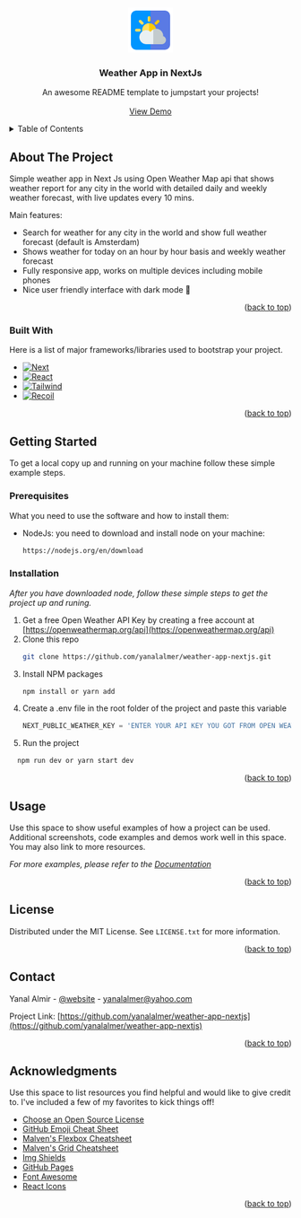 <a name="readme-top"></a>

<!-- PROJECT LOGO -->
<br />
<div align="center">
  <a href="https://github.com/yanalalmer/weather-app-nextjs">
    <img src="https://github.com/yanalalmer/weather-app-nextjs/blob/main/public/images/logo.png" alt="Logo" width="80" height="80">
  </a>

  <h3 align="center">Weather App in NextJs</h3>

  <p align="center">
    An awesome README template to jumpstart your projects!
    <br />
    <br />
    <a href="https://main--weatherappnextjs.netlify.app/">View Demo</a>
  </p>
</div>

<!-- TABLE OF CONTENTS -->
<details>
  <summary>Table of Contents</summary>
  <ol>
    <li>
      <a href="#about-the-project">About The Project</a>
      <ul>
        <li><a href="#built-with">Built With</a></li>
      </ul>
    </li>
    <li>
      <a href="#getting-started">Getting Started</a>
      <ul>
        <li><a href="#prerequisites">Prerequisites</a></li>
        <li><a href="#installation">Installation</a></li>
      </ul>
    </li>
    <li><a href="#usage">Usage</a></li>
    <li><a href="#roadmap">Roadmap</a></li>
    <li><a href="#contributing">Contributing</a></li>
    <li><a href="#license">License</a></li>
    <li><a href="#contact">Contact</a></li>
    <li><a href="#acknowledgments">Acknowledgments</a></li>
  </ol>
</details>

<!-- ABOUT THE PROJECT -->

## About The Project

Simple weather app in Next Js using Open Weather Map api that shows weather report for any city in the world with detailed daily and weekly weather forecast, with live updates every 10 mins.

Main features:

- Search for weather for any city in the world and show full weather forecast (default is Amsterdam)
- Shows weather for today on an hour by hour basis and weekly weather forecast
- Fully responsive app, works on multiple devices including mobile phones
- Nice user friendly interface with dark mode 🌙

<p align="right">(<a href="#readme-top">back to top</a>)</p>

### Built With

Here is a list of major frameworks/libraries used to bootstrap your project.

- [![Next][Next.js]][Next-url]
- [![React][React.js]][React-url]
- [![Tailwind][TailwindCSS]][Tailwind-url]
- [![Recoil][Recoil]][Recoil-url]

<p align="right">(<a href="#readme-top">back to top</a>)</p>

<!-- GETTING STARTED -->

## Getting Started

To get a local copy up and running on your machine follow these simple example steps.

### Prerequisites

What you need to use the software and how to install them:

- NodeJs: you need to download and install node on your machine:
  ```sh
  https://nodejs.org/en/download
  ```

### Installation

_After you have downloaded node, follow these simple steps to get the project up and runing._

1. Get a free Open Weather API Key by creating a free account at [https://openweathermap.org/api](https://openweathermap.org/api)
2. Clone this repo
   ```sh
   git clone https://github.com/yanalalmer/weather-app-nextjs.git
   ```
3. Install NPM packages
   ```sh
   npm install or yarn add
   ```
4. Create a .env file in the root folder of the project and paste this variable
   ```js
   NEXT_PUBLIC_WEATHER_KEY = 'ENTER YOUR API KEY YOU GOT FROM OPEN WEATHER MAP';
   ```
5. Run the project

```js
  npm run dev or yarn start dev
```

<p align="right">(<a href="#readme-top">back to top</a>)</p>

<!-- USAGE EXAMPLES -->

## Usage

Use this space to show useful examples of how a project can be used. Additional screenshots, code examples and demos work well in this space. You may also link to more resources.

_For more examples, please refer to the [Documentation](https://example.com)_

<p align="right">(<a href="#readme-top">back to top</a>)</p>

<!-- LICENSE -->

## License

Distributed under the MIT License. See `LICENSE.txt` for more information.

<p align="right">(<a href="#readme-top">back to top</a>)</p>

<!-- CONTACT -->

## Contact

Yanal Almir - [@website](https://www.yanal.nl) - yanalalmer@yahoo.com

Project Link: [https://github.com/yanalalmer/weather-app-nextjs](https://github.com/yanalalmer/weather-app-nextjs)

<p align="right">(<a href="#readme-top">back to top</a>)</p>

<!-- ACKNOWLEDGMENTS -->

## Acknowledgments

Use this space to list resources you find helpful and would like to give credit to. I've included a few of my favorites to kick things off!

- [Choose an Open Source License](https://choosealicense.com)
- [GitHub Emoji Cheat Sheet](https://www.webpagefx.com/tools/emoji-cheat-sheet)
- [Malven's Flexbox Cheatsheet](https://flexbox.malven.co/)
- [Malven's Grid Cheatsheet](https://grid.malven.co/)
- [Img Shields](https://shields.io)
- [GitHub Pages](https://pages.github.com)
- [Font Awesome](https://fontawesome.com)
- [React Icons](https://react-icons.github.io/react-icons/search)

<p align="right">(<a href="#readme-top">back to top</a>)</p>

<!-- MARKDOWN LINKS & IMAGES -->
<!-- https://www.markdownguide.org/basic-syntax/#reference-style-links -->

[contributors-shield]: https://img.shields.io/github/contributors/othneildrew/Best-README-Template.svg?style=for-the-badge
[contributors-url]: https://github.com/othneildrew/Best-README-Template/graphs/contributors
[forks-shield]: https://img.shields.io/github/forks/othneildrew/Best-README-Template.svg?style=for-the-badge
[forks-url]: https://github.com/othneildrew/Best-README-Template/network/members
[stars-shield]: https://img.shields.io/github/stars/othneildrew/Best-README-Template.svg?style=for-the-badge
[stars-url]: https://github.com/othneildrew/Best-README-Template/stargazers
[issues-shield]: https://img.shields.io/github/issues/othneildrew/Best-README-Template.svg?style=for-the-badge
[issues-url]: https://github.com/othneildrew/Best-README-Template/issues
[license-shield]: https://img.shields.io/github/license/othneildrew/Best-README-Template.svg?style=for-the-badge
[license-url]: https://github.com/othneildrew/Best-README-Template/blob/master/LICENSE.txt
[linkedin-shield]: https://img.shields.io/badge/-LinkedIn-black.svg?style=for-the-badge&logo=linkedin&colorB=555
[linkedin-url]: https://linkedin.com/in/othneildrew
[product-screenshot]: images/screenshot.png
[Next.js]: https://img.shields.io/badge/next.js-000000?style=for-the-badge&logo=nextdotjs&logoColor=white
[Next-url]: https://nextjs.org/
[React.js]: https://img.shields.io/badge/React-20232A?style=for-the-badge&logo=react&logoColor=61DAFB
[React-url]: https://reactjs.org/
[TailwindCSS]: https://img.shields.io/badge/tailwindcss-0F172A?&logo=tailwindcss
[Tailwind-url]: https://tailwindcss.com/
[Recoil]: https://img.shields.io/badge/Recoil-3578E5?logo=recoil&logoColor=fff&style=flat
[Recoil-url]: https://recoiljs.org/
